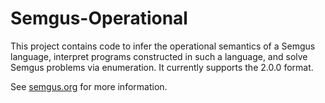 # Semgus-Operational

This project contains code to infer the operational semantics of a Semgus language, interpret programs constructed in such a language, and solve Semgus problems via enumeration. It currently supports the 2.0.0 format.

See [semgus.org](https://semgus.org) for more information.
